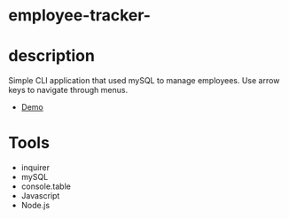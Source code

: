 # employee-tracker-

# description

Simple CLI application that used mySQL to manage employees.
Use arrow keys to navigate through menus.

- [Demo](https://www.youtube.com/watch?v=3HI4mqZrssQ)

# Tools

- inquirer
- mySQL
- console.table
- Javascript
- Node.js
